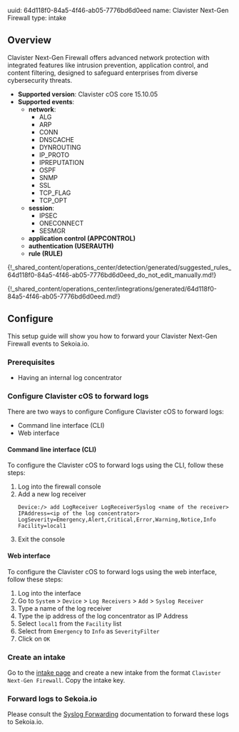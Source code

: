 uuid: 64d118f0-84a5-4f46-ab05-7776bd6d0eed
name: Clavister Next-Gen Firewall
type: intake

## Overview

Clavister Next-Gen Firewall offers advanced network protection with integrated features like intrusion prevention, application control, and content filtering, designed to safeguard enterprises from diverse cybersecurity threats.

- **Supported version**: Clavister cOS core 15.10.05
- **Supported events**:
  - **network**:
    - ALG
    - ARP
    - CONN
    - DNSCACHE
    - DYNROUTING
    - IP_PROTO
    - IPREPUTATION
    - OSPF
    - SNMP
    - SSL
    - TCP_FLAG
    - TCP_OPT
  - **session**:
    - IPSEC
    - ONECONNECT
    - SESMGR
  - **application control (APPCONTROL)**
  - **authentication (USERAUTH)**
  - **rule (RULE)**

{!_shared_content/operations_center/detection/generated/suggested_rules_64d118f0-84a5-4f46-ab05-7776bd6d0eed_do_not_edit_manually.md!}

{!_shared_content/operations_center/integrations/generated/64d118f0-84a5-4f46-ab05-7776bd6d0eed.md!}


## Configure

This setup guide will show you how to forward your Clavister Next-Gen Firewall events to Sekoia.io.

### Prerequisites
* Having an internal log concentrator

### Configure Clavister cOS to forward logs

There are two ways to configure Configure Clavister cOS to forward logs:
* Command line interface (CLI)
* Web interface

#### Command line interface (CLI)
To configure the Clavister cOS to forward logs using the CLI, follow these steps:

1. Log into the firewall console
2. Add a new log receiver
    ```shell
    Device:/> add LogReceiver LogReceiverSyslog <name of the receiver> IPAddress=<ip of the log concentrator> LogSeverity=Emergency,Alert,Critical,Error,Warning,Notice,Info Facility=local1
    ```
3. Exit the console

#### Web interface
To configure the Clavister cOS to forward logs using the web interface, follow these steps:

1. Log into the interface
2. Go to `System` > `Device` > `Log Receivers` > `Add` > `Syslog Receiver`
3. Type a name of the log receiver
4. Type the ip address of the log concentrator as IP Address
5. Select `local1` from the `Facility` list
6. Select from `Emergency` to `Info` as `SeverityFilter`
7. Click on `OK`

### Create an intake

Go to the [intake page](https://app.sekoia.io/operations/intakes) and create a new intake from the format `Clavister Next-Gen Firewall`. Copy the intake key.

### Forward logs to Sekoia.io

Please consult the [Syslog Forwarding](../../../ingestion_methods/sekoiaio_forwarder/) documentation to forward these logs to Sekoia.io.
